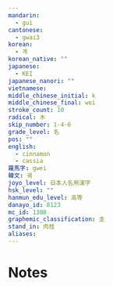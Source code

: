 ```yaml
---
mandarin:
  - guì
cantonese:
  - gwai3
korean:
  - 계
korean_native: ""
japanese:
  - KEI
japanese_nanori: ""
vietnamese:
middle_chinese_initial: k
middle_chinese_final: wei
stroke_count: 10
radical: 木
skip_number: 1-4-6
grade_level: 名
pos: ""
english:
  - cinnamon
  - cassia
羅馬字: gwei
韓文: 궤
joyo_level: 日本人名用漢字
hsk_level: ""
hanmun_edu_level: 高等
danayo_id: 8123
mc_id: 1388
graphemic_classification: 圭
stand_in: 肉桂
aliases:
---
```


# Notes
